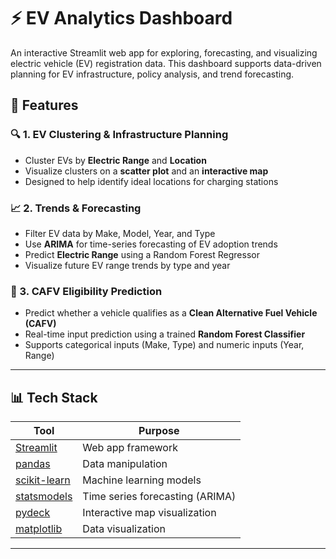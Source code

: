 # ⚡ EV Analytics Dashboard

An interactive Streamlit web app for exploring, forecasting, and visualizing electric vehicle (EV) registration data. This dashboard supports data-driven planning for EV infrastructure, policy analysis, and trend forecasting.

## 🚀 Features

### 🔍 1. **EV Clustering & Infrastructure Planning**
- Cluster EVs by **Electric Range** and **Location**
- Visualize clusters on a **scatter plot** and an **interactive map**
- Designed to help identify ideal locations for charging stations

### 📈 2. **Trends & Forecasting**
- Filter EV data by Make, Model, Year, and Type
- Use **ARIMA** for time-series forecasting of EV adoption trends
- Predict **Electric Range** using a Random Forest Regressor
- Visualize future EV range trends by type and year

### 🧠 3. **CAFV Eligibility Prediction**
- Predict whether a vehicle qualifies as a **Clean Alternative Fuel Vehicle (CAFV)**
- Real-time input prediction using a trained **Random Forest Classifier**
- Supports categorical inputs (Make, Type) and numeric inputs (Year, Range)

---

## 📊 Tech Stack

| Tool | Purpose |
|------|---------|
| [Streamlit](https://streamlit.io) | Web app framework |
| [pandas](https://pandas.pydata.org) | Data manipulation |
| [scikit-learn](https://scikit-learn.org) | Machine learning models |
| [statsmodels](https://www.statsmodels.org/) | Time series forecasting (ARIMA) |
| [pydeck](https://deckgl.readthedocs.io/en/latest/) | Interactive map visualization |
| [matplotlib](https://matplotlib.org) | Data visualization |

---



